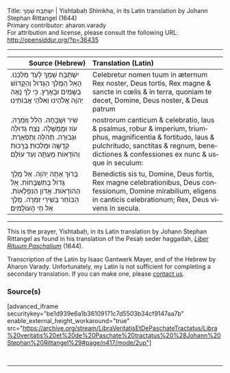 <html>
<head></head>
<body>
Title: יִשְׁתַּבַּח שִׁמְךָ | Yishtabaḥ Shimkha, in its Latin translation by Johann Stephan Rittangel (1644)<br />
Primary contributor: aharon.varady<br />
For attribution and license, please consult the following URL: <a href="http://opensiddur.org/?p=36435">http://opensiddur.org/?p=36435</a>
<p />
<hr />

<table style="margin-left: auto;margin-right: auto;" class="draggable">
<thead><tr><th id="x" style="text-align: right;">Source (Hebrew)</th><th style="text-align: left;">Translation (Latin)</th></tr></thead>
<tbody>
<tr><td style="vertical-align:top;">
<div class="liturgy" lang="he">
יִשְׁתַּבַּח שִׁמְךָ לָעַד מַלְכֵּנוּ.
הָאֵל הַמֶּלֶךְ הַגָּדוֹל וְהַקָּדוֹשׁ 
בַּשָּׁמַיִם וּבָאָרֶץ.
כִּי לְךָ נָאֶה יְהֹוָה
אֱלֹהֵינוּ וֵאלֹהֵי אֲבוֹתֵינוּ׃
</span></div></td>
 
<td style="vertical-align:top;">
<div class="latin" lang="la">
Celebretur nomen tuum in æternum Rex noster, 
Deus tortis, Rex magne & sancte 
in cœlis & in terra, 
quoniam te decet, Domine, 
Deus noster, & Deus patrum 
</span></div></td></tr>


<tr><td style="vertical-align:top;">
<div class="liturgy" lang="he">
שִׁיר וּשְׁבָחָה.
הַלֵּל וְזִמְרָה.
עוֹז וּמֶמְשָׁלָה.
נֶצַח גְּדוּלָּה וּגְבוּרָה.
תְּהִלָּה וְתִפְאֶרֶת.
קְדֻשָּׁה וּמַלְכוּת׃
בְּרָכוֹת וְהוֹדָאוֹת
מֵעַתָּה וְעַד עוֹלָם׃
</span></div></td>
 
<td style="vertical-align:top;">
<div class="latin" lang="la">
nostrorum canticum & celebratio, 
laus & psalmus, 
robur & imperium, 
triumphus, magnificentia & fortitudo, 
laus & pulchritudo, 
sanctitas & regnum, 
benedictiones & confessiones 
ex nunc & usque in seculum: 
</span></div></td></tr>


<tr><td style="vertical-align:top;">
<div class="liturgy" lang="he">
בָּרוּךְ אַתָּה יְהֹוָה.
אֵל מֶלֶךְ גָּדוֹל בַּתִּשְׁבָּחוֹת.
אֵל הַהוֹדָאוֹת.
אֲדוֹן הַנִּפְלָאוֹת.
הַבּוֹחֵר בְּשִׁירֵי זִמְרָה.
מֶלֶךְ אֵל חֵי הָעוֹלָמִים׃
</span></div></td>
 
<td style="vertical-align:top;">
<div class="latin" lang="la">
Benedictis sis tu, Domine, 
Deus fortis, Rex magne celebrationibus, 
Deus confessionum, 
Domine mirabilium, 
eligens in canticis celebrationum; 
Rex, Deus vivens in secula.
</div></td></tr>
</tbody></table>

<hr />

This is the prayer, Yishtabaḥ, in its Latin translation by Johann Stephan Rittangel as found in his translation of the Pesaḥ seder haggadah, <em><a href="/?p=19649">Liber Rituum Paschalium</a></em> (1644). 

Transcription of the Latin by Isaac Gantwerk Mayer, and of the Hebrew by Aharon Varady. Unfortunately, my Latin is not sufficient for completing a secondary translation. If you can make one, please <a href="/contact/">contact us</a>.


<h3>Source(s)</h3>

[advanced_iframe securitykey="be1d939e6a1b36109171c7d5503b34cf9147aa7b" enable_external_height_workaround="true" src="https://archive.org/stream/LibraVeritatisEtDePaschateTractatus/Libra%20veritatis%20et%20de%20Paschate%20tractatus%20%28Johann%20Stephan%20Rittangel%29#page/n417/mode/2up"]

&nbsp;

<hr />

&nbsp;
</body>
</html>